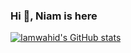 ### Hi 👋, Niam is here
[![Iamwahid's GitHub stats](https://github-readme-stats.vercel.app/api?username=iamwahid)](https://github.com/anuraghazra/github-readme-stats)


<!-- **iamwahid/iamwahid** is a ✨ _special_ ✨ repository because its `README.md` (this file) appears on your GitHub profile.

Here are some ideas to get you started:

- 🔭 I’m currently working on ...
- 🌱 I’m currently learning ...
- 👯 I’m looking to collaborate on ...
- 🤔 I’m looking for help with ...
- 💬 Ask me about ...
- 📫 How to reach me: ...
- 😄 Pronouns: ...
- ⚡ Fun fact: ...
-->
